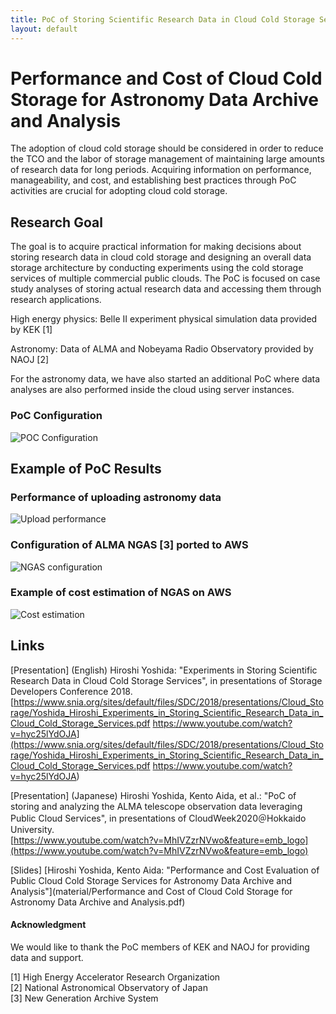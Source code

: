 ```yaml
---
title: PoC of Storing Scientific Research Data in Cloud Cold Storage Services
layout: default
---
```

# Performance and Cost of Cloud Cold Storage for Astronomy Data Archive and Analysis
The adoption of cloud cold storage should be considered in order to reduce the TCO and the labor of storage management of maintaining large amounts of research data for long periods. Acquiring information on performance, manageability, and cost, and establishing best practices through PoC activities are crucial for adopting cloud cold storage.

## Research Goal
The goal is to acquire practical information for making decisions about storing research data in cloud cold storage and designing an overall data storage architecture by conducting experiments using the cold storage services of multiple commercial public clouds.
The PoC is focused on case study analyses of storing actual research data and accessing them through research applications.
  
High energy physics: Belle II experiment physical simulation data provided by KEK [1]  
  
Astronomy: Data of ALMA and Nobeyama Radio Observatory provided by NAOJ [2]  
  
For the astronomy data, we have also started an additional PoC where data analyses are also performed inside the cloud using server instances.
  
  
### PoC Configuration  
![POC Configuration](figs/fig01.jpg)    
  
    
## Example of PoC Results  
  
### Performance of uploading astronomy data  
![Upload performance](figs/fig02.jpg)    

### Configuration of ALMA NGAS [3] ported to AWS  
![NGAS configuration](figs/fig03.jpg)  

### Example of cost estimation of NGAS on AWS  
![Cost estimation](figs/fig04.jpg)  
  
  
  
## Links
[Presentation] (English)
Hiroshi Yoshida: "Experiments in Storing Scientific Research Data in Cloud Cold Storage Services", in presentations of Storage Developers Conference 2018.  
[https://www.snia.org/sites/default/files/SDC/2018/presentations/Cloud_Storage/Yoshida_Hiroshi_Experiments_in_Storing_Scientific_Research_Data_in_Cloud_Cold_Storage_Services.pdf
https://www.youtube.com/watch?v=hyc25lYdOJA](https://www.snia.org/sites/default/files/SDC/2018/presentations/Cloud_Storage/Yoshida_Hiroshi_Experiments_in_Storing_Scientific_Research_Data_in_Cloud_Cold_Storage_Services.pdf
https://www.youtube.com/watch?v=hyc25lYdOJA)

[Presentation] (Japanese)
Hiroshi Yoshida, Kento Aida, et al.: "PoC of storing and analyzing the ALMA telescope observation data leveraging Public Cloud Services", in presentations of CloudWeek2020＠Hokkaido University.  
[https://www.youtube.com/watch?v=MhIVZzrNVwo&feature=emb_logo](https://www.youtube.com/watch?v=MhIVZzrNVwo&feature=emb_logo)

[Slides]
[Hiroshi Yoshida, Kento Aida: "Performance and Cost Evaluation of Public Cloud Cold Storage Services for Astronomy Data Archive and Analysis"](material/Performance and Cost of Cloud Cold Storage for Astronomy Data Archive and Analysis.pdf)
  
   
   
  
  
  
#### Acknowledgment
We would like to thank the PoC members of KEK and NAOJ for providing data and support.


[1] High Energy Accelerator Research Organization  
[2] National Astronomical Observatory of Japan  
[3] New Generation Archive System  
